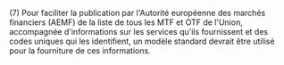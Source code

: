 (7) Pour faciliter la publication par l'Autorité européenne des marchés financiers (AEMF) de la liste de tous les MTF et OTF de l'Union, accompagnée d'informations sur les services qu'ils fournissent et des codes uniques qui les identifient, un modèle standard devrait être utilisé pour la fourniture de ces informations.